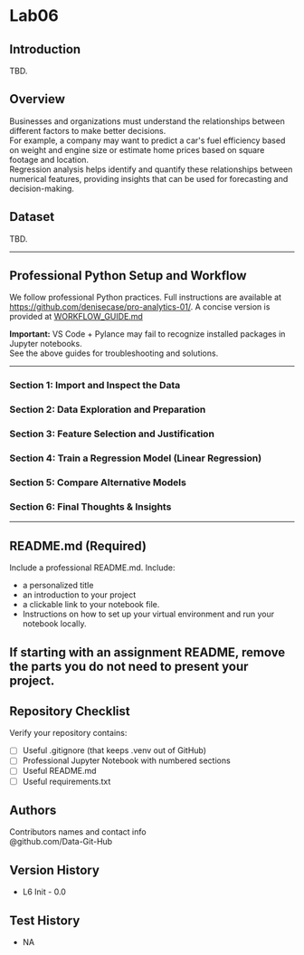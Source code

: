 # Lab06

## Introduction
TBD. <br>

## Overview
Businesses and organizations must understand the relationships between different factors to make better decisions. <br>
For example, a company may want to predict a car's fuel efficiency based on weight and engine size or estimate home prices based on square footage and location. <br>
Regression analysis helps identify and quantify these relationships between numerical features, providing insights that can be used for forecasting and decision-making. <br>

## Dataset 
TBD. <br>

---

## Professional Python Setup and Workflow
We follow professional Python practices. 
Full instructions are available at <https://github.com/denisecase/pro-analytics-01/>. 
A concise version is provided at [WORKFLOW_GUIDE.md](./docs/WORKFLOW_GUIDE.md)

**Important:** VS Code + Pylance may fail to recognize installed packages in Jupyter notebooks.  
See the above guides for troubleshooting and solutions.  

---

### Section 1: Import and Inspect the Data

### Section 2: Data Exploration and Preparation

### Section 3: Feature Selection and Justification

### Section 4: Train a Regression Model (Linear Regression)

### Section 5: Compare Alternative Models

### Section 6: Final Thoughts & Insights

---

## README.md (Required)

Include a professional README.md. Include:
- a personalized title
- an introduction to your project
- a clickable link to your notebook file.
- Instructions on how to set up your virtual environment and run your notebook locally.
   
If starting with an assignment README, remove the parts you do not need to present your project.
---

## Repository Checklist

Verify your repository contains:

- [ ] Useful .gitignore (that keeps .venv out of GitHub)
- [ ] Professional Jupyter Notebook with numbered sections   
- [ ] Useful README.md
- [ ] Useful requirements.txt

## Authors

Contributors names and contact info <br>
@github.com/Data-Git-Hub <br>

## Version History
- L6 Init - 0.0 <br>
## Test History  
- NA <br>
